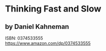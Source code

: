 # Thinking Fast and Slow
## by Daniel Kahneman

ISBN: 0374533555  
https://www.amazon.com/dp/0374533555


